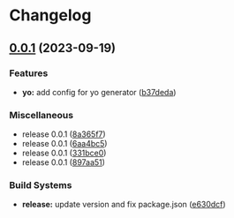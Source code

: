 # Changelog

## [0.0.1](https://github.com/WaveOfDandelions/generator-reactpack/compare/v0.0.1...v0.0.1) (2023-09-19)


### Features

* **yo:** add config for yo generator ([b37deda](https://github.com/WaveOfDandelions/generator-reactpack/commit/b37deda69231f063603c6aae60de17c20c13034d))


### Miscellaneous

* release 0.0.1 ([8a365f7](https://github.com/WaveOfDandelions/generator-reactpack/commit/8a365f7c6ad5233bdcdc59d5e6cbc8e2a88cdc71))
* release 0.0.1 ([6aa4bc5](https://github.com/WaveOfDandelions/generator-reactpack/commit/6aa4bc5f408a8bb42c0bd027cb2bd8801e34b550))
* release 0.0.1 ([331bce0](https://github.com/WaveOfDandelions/generator-reactpack/commit/331bce0c53a3f818b9e168b642539b6b9197b6c9))
* release 0.0.1 ([897aa51](https://github.com/WaveOfDandelions/generator-reactpack/commit/897aa5143144ca2decb9d99e0fcb5ed23502b43b))


### Build Systems

* **release:** update version and fix package.json ([e630dcf](https://github.com/WaveOfDandelions/generator-reactpack/commit/e630dcf8cd69a8ffd8ad060c70f9f0553ab7a50f))
